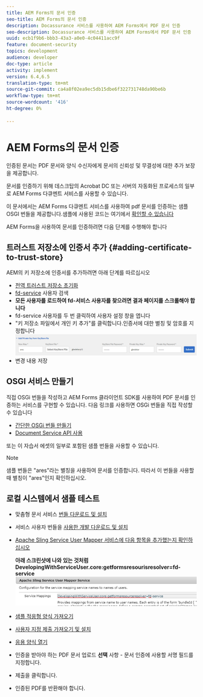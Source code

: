 ```yaml
---
title: AEM Forms의 문서 인증
seo-title: AEM Forms의 문서 인증
description: Docassurance 서비스를 사용하여 AEM Forms에서 PDF 문서 인증
seo-description: Docassurance 서비스를 사용하여 AEM Forms에서 PDF 문서 인증
uuid: ecb1f9b6-bbb3-43a3-a0e0-4c04411acc9f
feature: document-security
topics: development
audience: developer
doc-type: article
activity: implement
version: 6.4,6.5
translation-type: tm+mt
source-git-commit: ca4a8f02ea9ec5db15dbe6f322731748da90be6b
workflow-type: tm+mt
source-wordcount: '416'
ht-degree: 0%

---
```



# AEM Forms의 문서 인증

인증된 문서는 PDF 문서와 양식 수신자에게 문서의 신뢰성 및 무결성에 대한 추가 보장을 제공합니다.

문서를 인증하기 위해 데스크탑의 Acrobat DC 또는 서버의 자동화된 프로세스의 일부로 AEM Forms 다큐멘트 서비스를 사용할 수 있습니다.

이 문서에서는 AEM Forms 다큐멘트 서비스를 사용하여 pdf 문서를 인증하는 샘플 OSGI 번들을 제공합니다.샘플에 사용된 코드는 여기에서 [확인할 수 있습니다](https://helpx.adobe.com/experience-manager/6-4/forms/using/aem-document-services-programmatically.html)

AEM Forms을 사용하여 문서를 인증하려면 다음 단계를 수행해야 합니다

## 트러스트 저장소에 인증서 추가 {#adding-certificate-to-trust-store}

AEM의 키 저장소에 인증서를 추가하려면 아래 단계를 따르십시오

* [전역 트러스트 저장소 초기화](http://localhost:4502/libs/granite/security/content/truststore.html)
* [fd-service](http://localhost:4502/security/users.html) 사용자 검색
* **모든 사용자를 로드하여 fd-서비스 사용자를 찾으려면 결과 페이지를 스크롤해야 합니다**
* fd-service 사용자를 두 번 클릭하여 사용자 설정 창을 엽니다
* &quot;키 저장소 파일에서 개인 키 추가&quot;를 클릭합니다.인증서에 대한 별칭 및 암호를 지정합니다
   ![add-certificate](assets/adding-certificate-keystore.PNG)
* 변경 내용 저장

## OSGI 서비스 만들기

직접 OSGi 번들을 작성하고 AEM Forms 클라이언트 SDK를 사용하여 PDF 문서를 인증하는 서비스를 구현할 수 있습니다. 다음 링크를 사용하면 OSGi 번들을 직접 작성할 수 있습니다

* [간단한 OSGi 번들 만들기](https://helpx.adobe.com/experience-manager/using/maven_arch13.html)
* [Document Service API 사용](https://helpx.adobe.com/experience-manager/6-4/forms/using/aem-document-services-programmatically.html)

또는 이 자습서 에셋의 일부로 포함된 샘플 번들을 사용할 수 있습니다.
>[!NOTE]
샘플 번들은 &quot;ares&quot;라는 별칭을 사용하여 문서를 인증합니다. 따라서 이 번들을 사용할 때 별칭이 &quot;ares&quot;인지 확인하십시오.

## 로컬 시스템에서 샘플 테스트

* 맞춤형 문서 서비스 [번들 다운로드 및 설치](/help/forms/assets/common-osgi-bundles/AEMFormsDocumentServices.core-1.0-SNAPSHOT.jar)
* 서비스 사용자 번들을 [사용한 개발 다운로드 및 설치](/help/forms/assets/common-osgi-bundles/DevelopingWithServiceUser.jar)
* [Apache Sling Service User Mapper 서비스에 다음 항목을 추가했는지 확인하십시오](http://localhost:4502/system/console/configMgr)

   **아래 스크린샷에 나와 있는 것처럼 DevelopingWithServiceUser.core:getformsresourisresolver=fd-service**
   ![User-Mapper](assets/user-mapper-service.PNG)
* [샘플 적응형 양식 가져오기](assets/certify-pdf-af.zip)
* [사용자 지정 제출 가져오기 및 설치](assets/custom-submit-certify.zip)
* [응용 양식 열기](http://localhost:4502/content/dam/formsanddocuments/certifypdf/jcr:content?wcmmode=disabled)
* 인증을 받아야 하는 PDF 문서 업로드
   **선택** 사항 - 문서 인증에 사용할 서명 필드를 지정합니다.
* 제출을 클릭합니다.
* 인증된 PDF를 반환해야 합니다.


